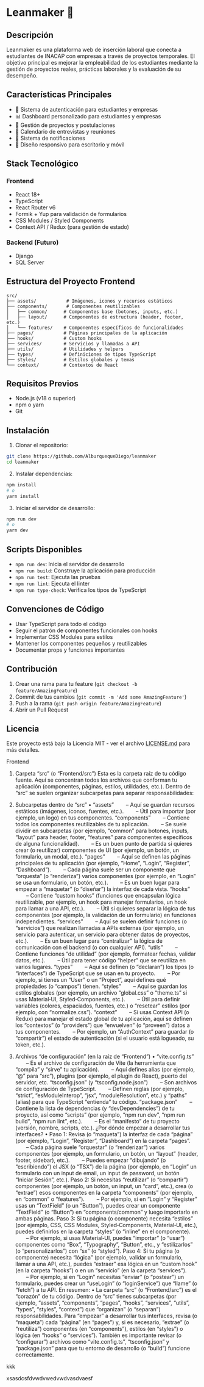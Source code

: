 # Leanmaker 🚀

## Descripción
Leanmaker es una plataforma web de inserción laboral que conecta a estudiantes de INACAP con empresas a través de proyectos temporales. El objetivo principal es mejorar la empleabilidad de los estudiantes mediante la gestión de proyectos reales, prácticas laborales y la evaluación de su desempeño.

## Características Principales
- 🔐 Sistema de autenticación para estudiantes y empresas
- 📊 Dashboard personalizado para estudiantes y empresas
- 📝 Gestión de proyectos y postulaciones
- 📅 Calendario de entrevistas y reuniones
- 🔔 Sistema de notificaciones
- 📱 Diseño responsivo para escritorio y móvil

## Stack Tecnológico
### Frontend
- React 18+
- TypeScript
- React Router v6
- Formik + Yup para validación de formularios
- CSS Modules / Styled Components
- Context API / Redux (para gestión de estado)

### Backend (Futuro)
- Django
- SQL Server

## Estructura del Proyecto Frontend
```
src/
├── assets/           # Imágenes, iconos y recursos estáticos
├── components/       # Componentes reutilizables
│   ├── common/      # Componentes base (botones, inputs, etc.)
│   ├── layout/      # Componentes de estructura (header, footer, etc.)
│   └── features/    # Componentes específicos de funcionalidades
├── pages/           # Páginas principales de la aplicación
├── hooks/           # Custom hooks
├── services/        # Servicios y llamadas a API
├── utils/           # Utilidades y helpers
├── types/           # Definiciones de tipos TypeScript
├── styles/          # Estilos globales y temas
└── context/         # Contextos de React
```

## Requisitos Previos
- Node.js (v18 o superior)
- npm o yarn
- Git

## Instalación
1. Clonar el repositorio:
```bash
git clone https://github.com/AlburquequeDiego/leanmaker
cd leanmaker
```

2. Instalar dependencias:
```bash
npm install
# o
yarn install
```

3. Iniciar el servidor de desarrollo:
```bash
npm run dev
# o
yarn dev
```

## Scripts Disponibles
- `npm run dev`: Inicia el servidor de desarrollo
- `npm run build`: Construye la aplicación para producción
- `npm run test`: Ejecuta las pruebas
- `npm run lint`: Ejecuta el linter
- `npm run type-check`: Verifica los tipos de TypeScript

## Convenciones de Código
- Usar TypeScript para todo el código
- Seguir el patrón de componentes funcionales con hooks
- Implementar CSS Modules para estilos
- Mantener los componentes pequeños y reutilizables
- Documentar props y funciones importantes

## Contribución
1. Crear una rama para tu feature (`git checkout -b feature/AmazingFeature`)
2. Commit de tus cambios (`git commit -m 'Add some AmazingFeature'`)
3. Push a la rama (`git push origin feature/AmazingFeature`)
4. Abrir un Pull Request

## Licencia
Este proyecto está bajo la Licencia MIT - ver el archivo [LICENSE.md](LICENSE.md) para más detalles.

Frontend 
1. Carpeta “src” (o “Frontend/src”)
Esta es la carpeta raíz de tu código fuente. Aquí se concentran todos los archivos que conforman tu aplicación (componentes, páginas, estilos, utilidades, etc.). Dentro de “src” se suelen organizar subcarpetas para separar responsabilidades:

2. Subcarpetas dentro de “src”
• “assets”
  – Aquí se guardan recursos estáticos (imágenes, iconos, fuentes, etc.).
  – Útil para importar (por ejemplo, un logo) en tus componentes.
“components”
  – Contiene todos los componentes reutilizables de tu aplicación.
  – Se suele dividir en subcarpetas (por ejemplo, “common” para botones, inputs, “layout” para header, footer, “features” para componentes específicos de alguna funcionalidad).
  – Es un buen punto de partida si quieres crear (o reutilizar) componentes de UI (por ejemplo, un botón, un formulario, un modal, etc.).
“pages”
  – Aquí se definen las páginas principales de tu aplicación (por ejemplo, “Home”, “Login”, “Register”, “Dashboard”).
  – Cada página suele ser un componente que “orquesta” (o “renderiza”) varios componentes (por ejemplo, en “Login” se usa un formulario, un botón, etc.).
  – Es un buen lugar para empezar a “maquetar” (o “diseñar”) la interfaz de cada vista.
“hooks”
  – Contiene “custom hooks” (funciones que encapsulan lógica reutilizable, por ejemplo, un hook para manejar formularios, un hook para llamar a una API, etc.).
  – Útil si quieres separar la lógica de tus componentes (por ejemplo, la validación de un formulario) en funciones independientes.
“services”
  – Aquí se suelen definir funciones (o “servicios”) que realizan llamadas a APIs externas (por ejemplo, un servicio para autenticar, un servicio para obtener datos de proyectos, etc.).
  – Es un buen lugar para “centralizar” la lógica de comunicación con el backend (o con cualquier API).
“utils”
  – Contiene funciones “de utilidad” (por ejemplo, formatear fechas, validar datos, etc.).
  – Útil para tener código “helper” que se reutiliza en varios lugares.
“types”
  – Aquí se definen (o “declaran”) los tipos (o “interfaces”) de TypeScript que se usan en tu proyecto.
  – Por ejemplo, si tienes un “User” o un “Project”, aquí defines qué propiedades (o “campos”) tienen.
“styles”
  – Aquí se guardan los estilos globales (por ejemplo, un archivo “global.css” o “theme.ts” si usas Material‑UI, Styled‑Components, etc.).
  – Útil para definir variables (colores, espaciados, fuentes, etc.) o “resetear” estilos (por ejemplo, con “normalize.css”).
“context”
  – Si usas Context API (o Redux) para manejar el estado global de tu aplicación, aquí se definen los “contextos” (o “providers”) que “envuelven” (o “proveen”) datos a tus componentes.
  – Por ejemplo, un “AuthContext” para guardar (o “compartir”) el estado de autenticación (si el usuario está logueado, su token, etc.).
3. Archivos “de configuración” (en la raíz de “Frontend”)
• “vite.config.ts”
  – Es el archivo de configuración de Vite (la herramienta que “compila” y “sirve” tu aplicación).
  – Aquí defines alias (por ejemplo, “@” para “src”), plugins (por ejemplo, el plugin de React), puerto del servidor, etc.
“tsconfig.json” (y “tsconfig.node.json”)
  – Son archivos de configuración de TypeScript.
  – Definen reglas (por ejemplo, “strict”, “esModuleInterop”, “jsx”, “moduleResolution”, etc.) y “paths” (alias) para que TypeScript “entienda” tu código.
“package.json”
  – Contiene la lista de dependencias (y “devDependencies”) de tu proyecto, así como “scripts” (por ejemplo, “npm run dev”, “npm run build”, “npm run lint”, etc.).
  – Es el “manifesto” de tu proyecto (versión, nombre, scripts, etc.).
¿Por dónde empezar a desarrollar tus interfaces?
• Paso 1: Revisa (o “maqueta”) la interfaz de cada “página” (por ejemplo, “Login”, “Register”, “Dashboard”) en la carpeta “pages”.
  – Cada página suele “orquestar” (o “renderizar”) varios componentes (por ejemplo, un formulario, un botón, un “layout” (header, footer, sidebar), etc.).
  – Puedes empezar “dibujando” (o “escribiendo”) el JSX (o “TSX”) de la página (por ejemplo, en “Login” un formulario con un input de email, un input de password, un botón “Iniciar Sesión”, etc.).
Paso 2: Si necesitas “reutilizar” (o “compartir”) componentes (por ejemplo, un botón, un input, un “card”, etc.), crea (o “extrae”) esos componentes en la carpeta “components” (por ejemplo, en “common” o “features”).
  – Por ejemplo, si en “Login” y “Register” usas un “TextField” (o un “Button”), puedes crear un componente “TextField” (o “Button”) en “components/common” y luego importarlo en ambas páginas.
Paso 3: Si tu página (o componente) necesita “estilos” (por ejemplo, CSS, CSS Modules, Styled‑Components, Material‑UI, etc.), puedes definirlos en la carpeta “styles” (o “inline” en el componente).
  – Por ejemplo, si usas Material‑UI, puedes “importar” (o “usar”) componentes como “Box”, “Typography”, “Button”, etc., y “estilizarlos” (o “personalizarlos”) con “sx” (o “styled”).
Paso 4: Si tu página (o componente) necesita “lógica” (por ejemplo, validar un formulario, llamar a una API, etc.), puedes “extraer” esa lógica en un “custom hook” (en la carpeta “hooks”) o en un “servicio” (en la carpeta “services”).
  – Por ejemplo, si en “Login” necesitas “enviar” (o “postear”) un formulario, puedes crear un “useLogin” (o “loginService”) que “llame” (o “fetch”) a tu API.
En resumen:
• La carpeta “src” (o “Frontend/src”) es el “corazón” de tu código.
Dentro de “src” tienes subcarpetas (por ejemplo, “assets”, “components”, “pages”, “hooks”, “services”, “utils”, “types”, “styles”, “context”) que “organizan” (o “separan”) responsabilidades.
Para “empezar” a desarrollar tus interfaces, revisa (o “maqueta”) cada “página” (en “pages”) y, si es necesario, “extrae” (o “reutiliza”) componentes (en “components”), estilos (en “styles”) o lógica (en “hooks” o “services”).
También es importante revisar (o “configurar”) archivos como “vite.config.ts”, “tsconfig.json” y “package.json” para que tu entorno de desarrollo (o “build”) funcione correctamente.



kkk

xsasdcsfdvwdvwedvwdvasdvaesf

